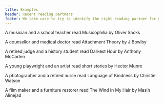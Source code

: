 ```yaml
---
title: Examples
header: Recent reading partners
footer: We take care to try to identify the right reading partner for you.
---
```

A musician and a school teacher read Musicophilia by Oliver Sacks

A counsellor and medical doctor read Attachment Theory by J Bowlby

A retired judge and a history student read Darkest Hour by Anthony McCarten

A young playwright and an artist read short stories by Hector Munro

A photographer and a retired nurse read Language of Kindness by Christie Watson

A film maker and a furniture restorer read The Wind in My Hair by Masih Alinejad
